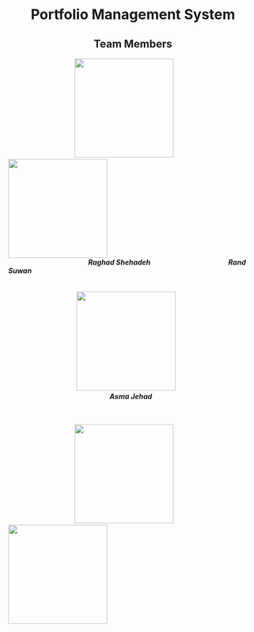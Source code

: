 <h1 align="center"> Portfolio Management System </h1> 
<h2 align="center"> Team Members </h2> 

&nbsp; &nbsp; &nbsp; &nbsp; &nbsp; &nbsp;&nbsp; &nbsp; &nbsp; &nbsp; &nbsp; &nbsp; &nbsp; &nbsp; &nbsp; &nbsp; &nbsp; &nbsp;<img src="https://user-images.githubusercontent.com/100478249/156830517-2591429e-a43b-4671-b6f3-9c02765db884.png" width="200" height="200">  &nbsp; &nbsp; &nbsp; &nbsp; &nbsp; &nbsp; &nbsp; &nbsp; &nbsp; <img src="https://user-images.githubusercontent.com/100478249/156831225-28b02cc5-423b-4701-9cb2-23ea54952f44.png" width="200" height="200"> 
<br>
&nbsp; &nbsp; &nbsp; &nbsp; &nbsp; &nbsp;&nbsp; &nbsp; &nbsp; &nbsp; &nbsp; &nbsp; &nbsp; &nbsp; &nbsp; &nbsp; &nbsp; &nbsp; &nbsp; &nbsp; &nbsp; ***Raghad Shehadeh*** &nbsp; &nbsp; &nbsp; &nbsp; &nbsp; &nbsp; &nbsp; &nbsp; &nbsp;&nbsp; &nbsp; &nbsp;&nbsp; &nbsp; &nbsp; &nbsp; &nbsp; &nbsp;&nbsp; &nbsp; &nbsp; ***Rand Suwan*** 
<br><br><br>
&nbsp; &nbsp; &nbsp; &nbsp; &nbsp; &nbsp;&nbsp; &nbsp; &nbsp; &nbsp; &nbsp; &nbsp; &nbsp; &nbsp; &nbsp; &nbsp; &nbsp; &nbsp; <img src="https://user-images.githubusercontent.com/100478249/156831928-13422f99-1927-4e6f-9973-aa5c48224d51.png" width="200" height="200">
<br>
&nbsp; &nbsp; &nbsp; &nbsp; &nbsp; &nbsp;&nbsp; &nbsp; &nbsp; &nbsp; &nbsp; &nbsp; &nbsp; &nbsp; &nbsp; &nbsp; &nbsp; &nbsp; &nbsp; &nbsp; &nbsp; &nbsp; &nbsp; &nbsp; &nbsp; &nbsp; &nbsp;***Asma Jehad***
<br><br><br>

&nbsp; &nbsp; &nbsp; &nbsp; &nbsp; &nbsp;&nbsp; &nbsp; &nbsp; &nbsp; &nbsp; &nbsp; &nbsp; &nbsp; &nbsp; &nbsp; &nbsp; &nbsp;<img src="https://user-images.githubusercontent.com/100478249/156832833-66abb57f-9ce7-4975-b6e8-99f69a49734b.png" width="200" height="200"> &nbsp; &nbsp; &nbsp; &nbsp; &nbsp; &nbsp; &nbsp; &nbsp; &nbsp; <img src="https://user-images.githubusercontent.com/100478249/156833112-9cbbc954-cb11-49e0-a96e-e7932d9e470f.png" width="200" height="200">
<br>


